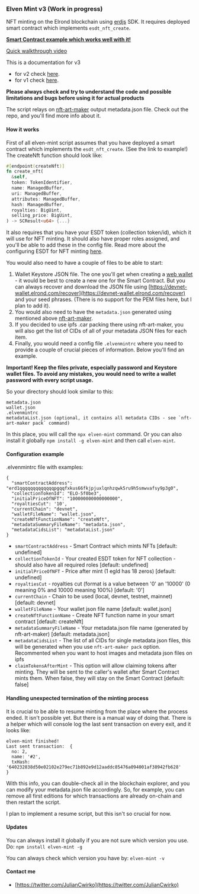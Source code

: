 ### Elven Mint v3 (Work in progress)

NFT minting on the Elrond blockchain using [erdjs](https://github.com/ElrondNetwork/elrond-sdk-erdjs) SDK. It requires deployed smart contract which implements `esdt_nft_create`.

**[Smart Contract example which works well with it!](https://github.com/juliancwirko/elven-nft-minter-sc)**

[Quick walkthrough video](https://youtu.be/ppvHPzwr-X4)

This is a documentation for v3

- for v2 check [here](https://github.com/juliancwirko/elven-mint/releases/tag/v2.0.0).
- for v1 check [here](https://github.com/juliancwirko/elven-mint/releases/tag/v1.1.0).

**Please always check and try to understand the code and possible limitations and bugs before using it for actual products**

The script relays on [nft-art-maker](https://github.com/juliancwirko/nft-art-maker) output metadata.json file. Check out the repo, and you'll find more info about it.

#### How it works

First of all elven-mint script assumes that you have deployed a smart contract which implements the `esdt_nft_create`. (See the link to example!) The createNft function should look like:

```rust
#[endpoint(createNft)]
fn create_nft(
  &self,
  token: TokenIdentifier,
  name: ManagedBuffer,
  uri: ManagedBuffer,
  attributes: ManagedBuffer,
  hash: ManagedBuffer,
  royalties: BigUint,
  selling_price: BigUint,
) -> SCResult<u64> {...}
```

It also requires that you have your ESDT token (collection token/id), which it will use for NFT minting. It should also have proper roles assigned, and you'll be able to add these in the config file. Read more about the configuring ESDT for NFT minting [here](https://docs.elrond.com/developers/nft-tokens/).

You would also need to have a couple of files to be able to start:

1. Wallet Keystore JSON file. The one you'll get when creating a [web wallet](https://devnet-wallet.elrond.com) - it would be best to create a new one for the Smart Contract. But you can always recover and download the JSON file using [https://devnet-wallet.elrond.com/recover](https://devnet-wallet.elrond.com/recover) and your seed phrases. (There is no support for the PEM files here, but I plan to add it).
2. You would also need to have the `metadata.json` generated using mentioned above [nft-art-maker](https://github.com/juliancwirko/nft-art-maker).
3. If you decided to use ipfs .car packing there using nft-art-maker, you will also get the list of CIDs of all of your metadata JSON files for each item.
4. Finally, you would need a config file `.elvenmintrc` where you need to provide a couple of crucial pieces of information. Below you'll find an example.

**Important! Keep the files private, especially password and Keystore wallet files. To avoid any mistakes, you would need to write a wallet password with every script usage.**

So your directory should look similar to this:
```
metadata.json
wallet.json
.elvenmintrc
metadataList.json (optional, it contains all metadata CIDs - see `nft-art-maker pack` command)
```

In this place, you will call the `npx elven-mint` command. Or you can also install it globally `npm install -g elven-mint` and then call `elven-mint`.

#### Configuration example

.elvenmintrc file with examples:
```
{
  "smartContractAddress": "erd1qqqqqqqqqqqqqpgqqfxkus66fkjpjuxlqnhzqwk5ru9h5smwvafsy9p3g0",
  "collectionTokenId": "ELO-5f0be3",
  "initialPriceOfNFT": "100000000000000000",
  "royaltiesCut": '10',
  "currentChain": "devnet",
  "walletFileName": "wallet.json",
  "createNftFunctionName": "createNft",
  "metadataSummaryFileName": "metadata.json",
  "metadataCidsList": "metadataList.json"
}
```

- `smartContractAddress` - Smart Contract which mints NFTs [default: undefined]
- `collectionTokenId` - Your created ESDT token for NFT collection - should also have all required roles [default: undefined]
- `initialPriceOfNFT` - Price after mint (1 egld has 18 zeros) [default: undefined]
- `royaltiesCut` - royalties cut (format is a value between '0' an '10000' (0 meaning 0% and 10000 meaning 100%) [default: '0']
- `currentChain` - Chain to be used (local, devnet, testnet, mainnet) [default: devnet]
- `walletFileName` - Your wallet json file name [default: wallet.json]
- `createNftFunctionName` - Create NFT function name in your smart contract [default: createNft]
- `metadataSummaryFileName` - Your metadata.json file name (generated by nft-art-maker) [default: metadata.json]
- `metadataCidsList` - The list of all CIDs for single metadata json files, this will be generated when you use `nft-art-maker pack` option. Recommented when you want to host images and metadata json files on ipfs
- `claimTokensAfterMint` - This option will allow claiming tokens after minting. They will be sent to the caller's wallet after Smart Contract mints them. When false, they will stay on the Smart Contract [default: false]

#### Handling unexpected termination of the minting process

It is crucial to be able to resume minting from the place where the process ended. It isn't possible yet. But there is a manual way of doing that. There is a helper which will console log the last sent transaction on every exit, and it looks like: 

```
elven-mint finished!
Last sent transaction:  {
  no: 2,
  name: '#2',
  txHash: '640232838d50e02102e279ec71b892e9d12aaddc85476a094001af38942fb628'
}
```

With this info, you can double-check all in the blockchain explorer, and you can modify your metadata.json file accordingly. So, for example, you can remove all first editions for which transactions are already on-chain and then restart the script. 

I plan to implement a resume script, but this isn't so crucial for now.

#### Updates

You can always install it globally if you are not sure which version you use. Do: `npm install elven-mint -g`

You can always check which version you have by: `elven-mint -v`

#### Contact me

- [https://twitter.com/JulianCwirko](https://twitter.com/JulianCwirko)
